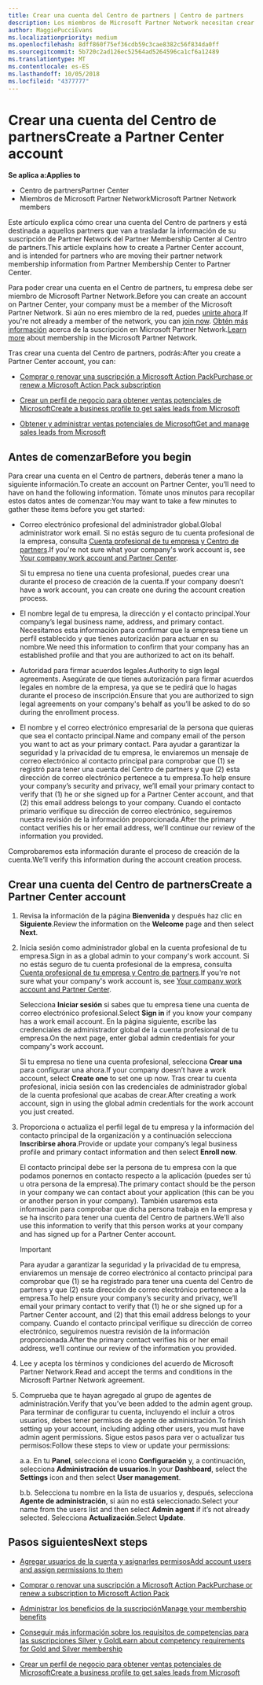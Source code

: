 ```yaml
---
title: Crear una cuenta del Centro de partners | Centro de partners
description: Los miembros de Microsoft Partner Network necesitan crear cuentas del Centro de partners para administrar sus ventajas y competencias de la red y crear un perfil de negocio.
author: MaggiePucciEvans
ms.localizationpriority: medium
ms.openlocfilehash: 8dff860f75ef36cdb59c3cae8382c56f834da0ff
ms.sourcegitcommit: 5b720c2ad126ec52564ad5264596ca1cf6a12489
ms.translationtype: MT
ms.contentlocale: es-ES
ms.lasthandoff: 10/05/2018
ms.locfileid: "4377777"
---
```

# <a name="create-a-partner-center-account"></a><span data-ttu-id="e60fd-103">Crear una cuenta del Centro de partners</span><span class="sxs-lookup"><span data-stu-id="e60fd-103">Create a Partner Center account</span></span>

**<span data-ttu-id="e60fd-104">Se aplica a:</span><span class="sxs-lookup"><span data-stu-id="e60fd-104">Applies to</span></span>**

-   <span data-ttu-id="e60fd-105">Centro de partners</span><span class="sxs-lookup"><span data-stu-id="e60fd-105">Partner Center</span></span>
-   <span data-ttu-id="e60fd-106">Miembros de Microsoft Partner Network</span><span class="sxs-lookup"><span data-stu-id="e60fd-106">Microsoft Partner Network members</span></span>


<span data-ttu-id="e60fd-107">Este artículo explica cómo crear una cuenta del Centro de partners y está destinada a aquellos partners que van a trasladar la información de su suscripción de Partner Network del Partner Membership Center al Centro de partners.</span><span class="sxs-lookup"><span data-stu-id="e60fd-107">This article explains how to create a Partner Center account, and is intended for partners who are moving their partner network membership information from Partner Membership Center to Partner Center.</span></span> 

<span data-ttu-id="e60fd-108">Para poder crear una cuenta en el Centro de partners, tu empresa debe ser miembro de Microsoft Partner Network.</span><span class="sxs-lookup"><span data-stu-id="e60fd-108">Before you can create an account on Partner Center, your company must be a member of the Microsoft Partner Network.</span></span> <span data-ttu-id="e60fd-109">Si aún no eres miembro de la red, puedes [unirte ahora](https://partners.microsoft.com/PartnerProgram/simplifiedenrollment.aspx).</span><span class="sxs-lookup"><span data-stu-id="e60fd-109">If you're not already a member of the network, you can [join now](https://partners.microsoft.com/PartnerProgram/simplifiedenrollment.aspx).</span></span>  <span data-ttu-id="e60fd-110">[Obtén más información](https://partner.microsoft.com/membership) acerca de la suscripción en Microsoft Partner Network.</span><span class="sxs-lookup"><span data-stu-id="e60fd-110">[Learn more](https://partner.microsoft.com/membership) about membership in the Microsoft Partner Network.</span></span>  

<span data-ttu-id="e60fd-111">Tras crear una cuenta del Centro de partners, podrás:</span><span class="sxs-lookup"><span data-stu-id="e60fd-111">After you create a Partner Center account, you can:</span></span>

-   [<span data-ttu-id="e60fd-112">Comprar o renovar una suscripción a Microsoft Action Pack</span><span class="sxs-lookup"><span data-stu-id="e60fd-112">Purchase or renew a Microsoft Action Pack subscription</span></span>](mpn-get-action-pack.md)

-   [<span data-ttu-id="e60fd-113">Crear un perfil de negocio para obtener ventas potenciales de Microsoft</span><span class="sxs-lookup"><span data-stu-id="e60fd-113">Create a business profile to get sales leads from Microsoft</span></span>](create-a-marketing-profile.md)

-   [<span data-ttu-id="e60fd-114">Obtener y administrar ventas potenciales de Microsoft</span><span class="sxs-lookup"><span data-stu-id="e60fd-114">Get and manage sales leads from Microsoft</span></span>](responding-to-referrals.md)

## <a name="before-you-begin"></a><span data-ttu-id="e60fd-115">Antes de comenzar</span><span class="sxs-lookup"><span data-stu-id="e60fd-115">Before you begin</span></span>

<span data-ttu-id="e60fd-116">Para crear una cuenta en el Centro de partners, deberás tener a mano la siguiente información.</span><span class="sxs-lookup"><span data-stu-id="e60fd-116">To create an account on Partner Center, you’ll need to have on hand the following information.</span></span> <span data-ttu-id="e60fd-117">Tómate unos minutos para recopilar estos datos antes de comenzar:</span><span class="sxs-lookup"><span data-stu-id="e60fd-117">You may want to take a few minutes to gather these items before you get started:</span></span>

-   <span data-ttu-id="e60fd-118">Correo electrónico profesional del administrador global.</span><span class="sxs-lookup"><span data-stu-id="e60fd-118">Global administrator work email.</span></span> <span data-ttu-id="e60fd-119">Si no estás seguro de tu cuenta profesional de la empresa, consulta [Cuenta profesional de tu empresa y Centro de partners](azure-active-directory-tenants-and-partner-center.md).</span><span class="sxs-lookup"><span data-stu-id="e60fd-119">If you're not sure what your company's work account is, see [Your company work account and Partner Center](azure-active-directory-tenants-and-partner-center.md).</span></span>

    <span data-ttu-id="e60fd-120">Si tu empresa no tiene una cuenta profesional, puedes crear una durante el proceso de creación de la cuenta.</span><span class="sxs-lookup"><span data-stu-id="e60fd-120">If your company doesn’t have a work account, you can create one during the account creation process.</span></span> 

-   <span data-ttu-id="e60fd-121">El nombre legal de tu empresa, la dirección y el contacto principal.</span><span class="sxs-lookup"><span data-stu-id="e60fd-121">Your company’s legal business name, address, and primary contact.</span></span> <span data-ttu-id="e60fd-122">Necesitamos esta información para confirmar que la empresa tiene un perfil establecido y que tienes autorización para actuar en su nombre.</span><span class="sxs-lookup"><span data-stu-id="e60fd-122">We need this information to confirm that your company has an established profile and that you are authorized to act on its behalf.</span></span> 

-   <span data-ttu-id="e60fd-123">Autoridad para firmar acuerdos legales.</span><span class="sxs-lookup"><span data-stu-id="e60fd-123">Authority to sign legal agreements.</span></span> <span data-ttu-id="e60fd-124">Asegúrate de que tienes autorización para firmar acuerdos legales en nombre de la empresa, ya que se te pedirá que lo hagas durante el proceso de inscripción.</span><span class="sxs-lookup"><span data-stu-id="e60fd-124">Ensure that you are authorized to sign legal agreements on your company's behalf as you’ll be asked to do so during the enrollment process.</span></span>

-   <span data-ttu-id="e60fd-125">El nombre y el correo electrónico empresarial de la persona que quieras que sea el contacto principal.</span><span class="sxs-lookup"><span data-stu-id="e60fd-125">Name and company email of the person you want to act as your primary contact.</span></span> <span data-ttu-id="e60fd-126">Para ayudar a garantizar la seguridad y la privacidad de tu empresa, le enviaremos un mensaje de correo electrónico al contacto principal para comprobar que (1) se registró para tener una cuenta del Centro de partners y que (2) esta dirección de correo electrónico pertenece a tu empresa.</span><span class="sxs-lookup"><span data-stu-id="e60fd-126">To help ensure your company’s security and privacy, we’ll email your primary contact to verify that (1) he or she signed up for a Partner Center account, and that (2) this email address belongs to your company.</span></span> <span data-ttu-id="e60fd-127">Cuando el contacto primario verifique su dirección de correo electrónico, seguiremos nuestra revisión de la información proporcionada.</span><span class="sxs-lookup"><span data-stu-id="e60fd-127">After the primary contact verifies his or her email address, we’ll continue our review of the information you provided.</span></span>

<span data-ttu-id="e60fd-128">Comprobaremos esta información durante el proceso de creación de la cuenta.</span><span class="sxs-lookup"><span data-stu-id="e60fd-128">We’ll verify this information during the account creation process.</span></span> 
 
## <a name="create-a-partner-center-account"></a><span data-ttu-id="e60fd-129">Crear una cuenta del Centro de partners</span><span class="sxs-lookup"><span data-stu-id="e60fd-129">Create a Partner Center account</span></span>

1.  <span data-ttu-id="e60fd-130">Revisa la información de la página **Bienvenida** y después haz clic en **Siguiente**.</span><span class="sxs-lookup"><span data-stu-id="e60fd-130">Review the information on the **Welcome** page and then select **Next**.</span></span>

2.  <span data-ttu-id="e60fd-131">Inicia sesión como administrador global en la cuenta profesional de tu empresa.</span><span class="sxs-lookup"><span data-stu-id="e60fd-131">Sign in as a global admin to your company's work account.</span></span> <span data-ttu-id="e60fd-132">Si no estás seguro de tu cuenta profesional de la empresa, consulta [Cuenta profesional de tu empresa y Centro de partners](azure-active-directory-tenants-and-partner-center.md).</span><span class="sxs-lookup"><span data-stu-id="e60fd-132">If you're not sure what your company's work account is, see [Your company work account and Partner Center](azure-active-directory-tenants-and-partner-center.md).</span></span>

    <span data-ttu-id="e60fd-133">Selecciona **Iniciar sesión** si sabes que tu empresa tiene una cuenta de correo electrónico profesional.</span><span class="sxs-lookup"><span data-stu-id="e60fd-133">Select **Sign in** if you know your company has a work email account.</span></span> <span data-ttu-id="e60fd-134">En la página siguiente, escribe las credenciales de administrador global de la cuenta profesional de tu empresa.</span><span class="sxs-lookup"><span data-stu-id="e60fd-134">On the next page, enter global admin credentials for your company's work account.</span></span> 

    <span data-ttu-id="e60fd-135">Si tu empresa no tiene una cuenta profesional, selecciona **Crear una** para configurar una ahora.</span><span class="sxs-lookup"><span data-stu-id="e60fd-135">If your company doesn’t have a work account, select **Create one** to set one up now.</span></span> <span data-ttu-id="e60fd-136">Tras crear tu cuenta profesional, inicia sesión con las credenciales de administrador global de la cuenta profesional que acabas de crear.</span><span class="sxs-lookup"><span data-stu-id="e60fd-136">After creating a work account, sign in using the global admin credentials for the work account you just created.</span></span>

3.  <span data-ttu-id="e60fd-137">Proporciona o actualiza el perfil legal de tu empresa y la información del contacto principal de la organización y a continuación selecciona **Inscribirse ahora**.</span><span class="sxs-lookup"><span data-stu-id="e60fd-137">Provide or update your company’s legal business profile and primary contact information and then select **Enroll now**.</span></span> 

    <span data-ttu-id="e60fd-138">El contacto principal debe ser la persona de tu empresa con la que podamos ponernos en contacto respecto a la aplicación (puedes ser tú u otra persona de la empresa).</span><span class="sxs-lookup"><span data-stu-id="e60fd-138">The primary contact should be the person in your company we can contact about your application (this can be you or another person in your company).</span></span> <span data-ttu-id="e60fd-139">También usaremos esta información para comprobar que dicha persona trabaja en la empresa y se ha inscrito para tener una cuenta del Centro de partners.</span><span class="sxs-lookup"><span data-stu-id="e60fd-139">We'll also use this information to verify that this person works at your company and has signed up for a Partner Center account.</span></span>

    > [!IMPORTANT]  
    > <span data-ttu-id="e60fd-140">Para ayudar a garantizar la seguridad y la privacidad de tu empresa, enviaremos un mensaje de correo electrónico al contacto principal para comprobar que (1) se ha registrado para tener una cuenta del Centro de partners y que (2) esta dirección de correo electrónico pertenece a la empresa.</span><span class="sxs-lookup"><span data-stu-id="e60fd-140">To help ensure your company’s security and privacy, we’ll email your primary contact to verify that (1) he or she signed up for a Partner Center account, and (2) that this email address belongs to your company.</span></span> <span data-ttu-id="e60fd-141">Cuando el contacto principal verifique su dirección de correo electrónico, seguiremos nuestra revisión de la información proporcionada.</span><span class="sxs-lookup"><span data-stu-id="e60fd-141">After the primary contact verifies his or her email address, we’ll continue our review of the information you provided.</span></span>

4.  <span data-ttu-id="e60fd-142">Lee y acepta los términos y condiciones del acuerdo de Microsoft Partner Network.</span><span class="sxs-lookup"><span data-stu-id="e60fd-142">Read and accept the terms and conditions in the Microsoft Partner Network agreement.</span></span> 

5.  <span data-ttu-id="e60fd-143">Comprueba que te hayan agregado al grupo de agentes de administración.</span><span class="sxs-lookup"><span data-stu-id="e60fd-143">Verify that you’ve been added to the admin agent group.</span></span> <span data-ttu-id="e60fd-144">Para terminar de configurar tu cuenta, incluyendo el incluir a otros usuarios, debes tener permisos de agente de administración.</span><span class="sxs-lookup"><span data-stu-id="e60fd-144">To finish setting up your account, including adding other users, you must have admin agent permissions.</span></span> <span data-ttu-id="e60fd-145">Sigue estos pasos para ver o actualizar tus permisos:</span><span class="sxs-lookup"><span data-stu-id="e60fd-145">Follow these steps to view or update your permissions:</span></span>

    <span data-ttu-id="e60fd-146">a.</span><span class="sxs-lookup"><span data-stu-id="e60fd-146">a.</span></span> <span data-ttu-id="e60fd-147">En tu **Panel**, selecciona el icono **Configuración** y, a continuación, selecciona **Administración de usuarios**.</span><span class="sxs-lookup"><span data-stu-id="e60fd-147">In your **Dashboard**, select the **Settings** icon and then select **User management**.</span></span>  

    <span data-ttu-id="e60fd-148">b.</span><span class="sxs-lookup"><span data-stu-id="e60fd-148">b.</span></span> <span data-ttu-id="e60fd-149">Selecciona tu nombre en la lista de usuarios y, después, selecciona **Agente de administración**, si aún no está seleccionado.</span><span class="sxs-lookup"><span data-stu-id="e60fd-149">Select your name from the users list and then select **Admin agent** if it’s not already selected.</span></span> <span data-ttu-id="e60fd-150">Selecciona **Actualización**.</span><span class="sxs-lookup"><span data-stu-id="e60fd-150">Select **Update**.</span></span>  

## <a name="next-steps"></a><span data-ttu-id="e60fd-151">Pasos siguientes</span><span class="sxs-lookup"><span data-stu-id="e60fd-151">Next steps</span></span>

-   [<span data-ttu-id="e60fd-152">Agregar usuarios de la cuenta y asignarles permisos</span><span class="sxs-lookup"><span data-stu-id="e60fd-152">Add account users and assign permissions to them</span></span>](create-user-accounts-and-set-permissions.md)

-   [<span data-ttu-id="e60fd-153">Comprar o renovar una suscripción a Microsoft Action Pack</span><span class="sxs-lookup"><span data-stu-id="e60fd-153">Purchase or renew a subscription to Microsoft Action Pack</span></span>](mpn-get-action-pack.md)

-   [<span data-ttu-id="e60fd-154">Administrar los beneficios de la suscripción</span><span class="sxs-lookup"><span data-stu-id="e60fd-154">Manage your membership benefits</span></span>](manage-your-partner-network-benefits.md)

-   [<span data-ttu-id="e60fd-155">Conseguir más información sobre los requisitos de competencias para las suscripciones Silver y Gold</span><span class="sxs-lookup"><span data-stu-id="e60fd-155">Learn about competency requirements for Gold and Silver membership</span></span>](https://partner.microsoft.com/membership/competencies)

-   [<span data-ttu-id="e60fd-156">Crear un perfil de negocio para obtener ventas potenciales de Microsoft</span><span class="sxs-lookup"><span data-stu-id="e60fd-156">Create a business profile to get sales leads from Microsoft</span></span>](create-a-marketing-profile.md)